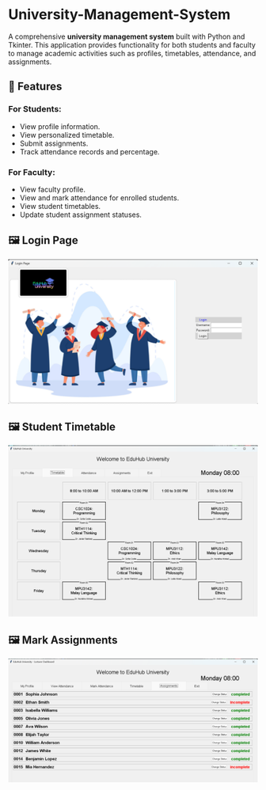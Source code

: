 # University-Management-System
A comprehensive **university management system** built with Python and Tkinter. This application provides functionality for both students and faculty to manage academic activities such as profiles, timetables, attendance, and assignments.

## 🎯 Features

### For Students:
- View profile information.
- View personalized timetable.
- Submit assignments.
- Track attendance records and percentage.

### For Faculty:
- View faculty profile.
- View and mark attendance for enrolled students.
- View student timetables.
- Update student assignment statuses.

## 🖼️ Login Page
![Login Page](https://github.com/WhoCares258/University-Management-System/blob/main/1.png)

## 🖼️ Student Timetable
![Student Timetable](https://github.com/WhoCares258/University-Management-System/blob/main/2.png)

## 🖼️ Mark Assignments
![Mark Assignments](https://github.com/WhoCares258/University-Management-System/blob/main/3.png)
